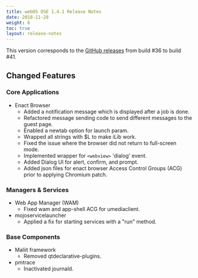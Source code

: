 ```yaml
---
title: webOS OSE 1.4.1 Release Notes
date: 2018-11-28
weight: 6
toc: true
layout: release-notes
---
```


This version corresponds to the [GitHub releases](https://github.com/webosose/build-webos/releases) from build #36 to build #41.

## Changed Features

### Core Applications

* Enact Browser
    * Added a notification message which is displayed after a job is done.
    * Refactored message sending code to send different messages to the guest page.
    * Enabled a newtab option for launch param.
    * Wrapped all strings with $L to make iLib work.
    * Fixed the issue where the browser did not return to full-screen mode.
    * Implemented wrapper for `<webview>` 'dialog' event.
    * Added Dialog UI for alert, confirm, and prompt.
    * Added json files for enact browser Access Control Groups (ACG) prior to applying Chromium patch.

### Managers & Services

* Web App Manager (WAM)
    * Fixed wam and app-shell ACG for umediaclient.
* mojoservicelauncher
    * Applied a fix for starting services with a "run" method.

### Base Components

* Maliit framework
    * Removed qtdeclarative-plugins.
* pmtrace
    * Inactivated journald.
